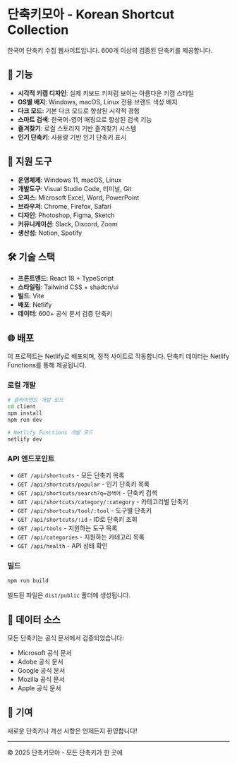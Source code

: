 # 단축키모아 - Korean Shortcut Collection

한국어 단축키 수집 웹사이트입니다. 600개 이상의 검증된 단축키를 제공합니다.

## 🚀 기능

- **시각적 키캡 디자인**: 실제 키보드 키처럼 보이는 아름다운 키캡 스타일
- **OS별 배지**: Windows, macOS, Linux 전용 브랜드 색상 배지
- **다크 모드**: 기본 다크 모드로 향상된 시각적 경험
- **스마트 검색**: 한국어-영어 매칭으로 향상된 검색 기능
- **즐겨찾기**: 로컬 스토리지 기반 즐겨찾기 시스템
- **인기 단축키**: 사용량 기반 인기 단축키 표시

## 📱 지원 도구

- **운영체제**: Windows 11, macOS, Linux
- **개발도구**: Visual Studio Code, 터미널, Git
- **오피스**: Microsoft Excel, Word, PowerPoint
- **브라우저**: Chrome, Firefox, Safari
- **디자인**: Photoshop, Figma, Sketch
- **커뮤니케이션**: Slack, Discord, Zoom
- **생산성**: Notion, Spotify

## 🛠️ 기술 스택

- **프론트엔드**: React 18 + TypeScript
- **스타일링**: Tailwind CSS + shadcn/ui
- **빌드**: Vite
- **배포**: Netlify
- **데이터**: 600+ 공식 문서 검증 단축키

## 🌐 배포

이 프로젝트는 Netlify로 배포되며, 정적 사이트로 작동합니다. 단축키 데이터는 Netlify Functions를 통해 제공됩니다.

### 로컬 개발

```bash
# 클라이언트 개발 모드
cd client
npm install
npm run dev

# Netlify Functions 개발 모드
netlify dev
```

### API 엔드포인트

- `GET /api/shortcuts` - 모든 단축키 목록
- `GET /api/shortcuts/popular` - 인기 단축키 목록
- `GET /api/shortcuts/search?q=검색어` - 단축키 검색
- `GET /api/shortcuts/category/:category` - 카테고리별 단축키
- `GET /api/shortcuts/tool/:tool` - 도구별 단축키
- `GET /api/shortcuts/:id` - ID로 단축키 조회
- `GET /api/tools` - 지원하는 도구 목록
- `GET /api/categories` - 지원하는 카테고리 목록
- `GET /api/health` - API 상태 확인

### 빌드

```bash
npm run build
```

빌드된 파일은 `dist/public` 폴더에 생성됩니다.

## 📝 데이터 소스

모든 단축키는 공식 문서에서 검증되었습니다:
- Microsoft 공식 문서
- Adobe 공식 문서  
- Google 공식 문서
- Mozilla 공식 문서
- Apple 공식 문서

## 🤝 기여

새로운 단축키나 개선 사항은 언제든지 환영합니다!

---

© 2025 단축키모아 - 모든 단축키가 한 곳에